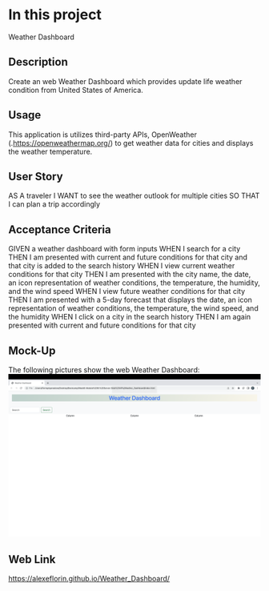 # In this project
Weather Dashboard

## Description
Create an web Weather Dashboard which provides update life weather condition from United States of America.

## Usage
This application is utilizes third-party APIs, OpenWeather (.https://openweathermap.org/) to get weather data for cities and displays the weather temperature.

## User Story
AS A traveler
I WANT to see the weather outlook for multiple cities
SO THAT I can plan a trip accordingly

## Acceptance Criteria
GIVEN a weather dashboard with form inputs
WHEN I search for a city
THEN I am presented with current and future conditions for that city and that city is added to the search history
WHEN I view current weather conditions for that city
THEN I am presented with the city name, the date, an icon representation of weather conditions, the temperature, the humidity, and the wind speed
WHEN I view future weather conditions for that city
THEN I am presented with a 5-day forecast that displays the date, an icon representation of weather conditions, the temperature, the wind speed, and the humidity
WHEN I click on a city in the search history
THEN I am again presented with current and future conditions for that city
## Mock-Up
The following pictures show the web Weather Dashboard:
![The weather app includes a search option, a list of cities, and a five-day forecast and current weather conditions.](./assets/images/Screenshot.png)

## Web Link
https://alexeflorin.github.io/Weather_Dashboard/


